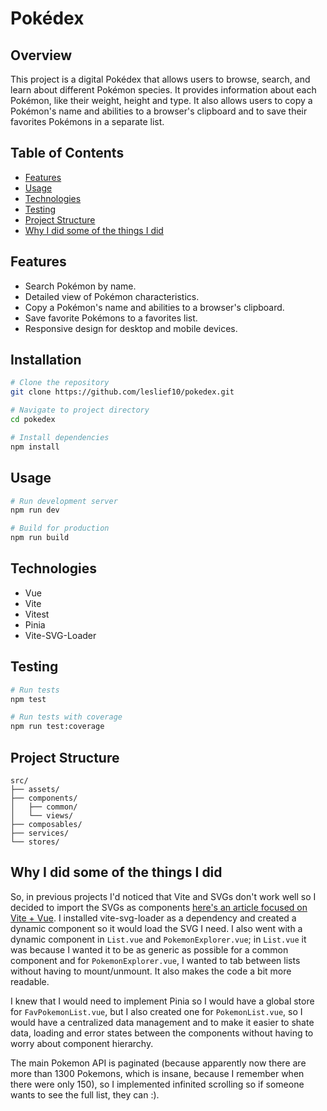 # Pokédex

## Overview

This project is a digital Pokédex that allows users to browse, search, and learn about different Pokémon species. It provides information about each Pokémon, like their weight, height and type. It also allows users to copy a Pokémon's name and abilities to a browser's clipboard and to save their favorites Pokémons in a separate list. 

## Table of Contents

- [Features](#features)
- [Usage](#usage)
- [Technologies](#technologies)
- [Testing](#testing)
- [Project Structure](#project-structure)
- [Why I did some of the things I did](#why-i-did-some-of-the-things-i-did)

## Features

- Search Pokémon by name.
- Detailed view of Pokémon characteristics.
- Copy a Pokémon's name and abilities to a browser's clipboard.
- Save favorite Pokémons to a favorites list.
- Responsive design for desktop and mobile devices.

## Installation

```bash
# Clone the repository
git clone https://github.com/leslief10/pokedex.git

# Navigate to project directory
cd pokedex

# Install dependencies
npm install
```

## Usage

```bash
# Run development server
npm run dev

# Build for production
npm run build
```

## Technologies

- Vue
- Vite
- Vitest
- Pinia
- Vite-SVG-Loader

## Testing

```bash
# Run tests
npm test

# Run tests with coverage
npm run test:coverage
```

## Project Structure

```
src/
├── assets/
├── components/
│   ├── common/
│   └── views/
├── composables/
├── services/
└── stores/
```

## Why I did some of the things I did

So, in previous projects I'd noticed that Vite and SVGs don't work well so I decided to import the SVGs as components [here's an article focused on Vite + Vue](https://dev.to/geowrgetudor/dealing-with-svg-icons-in-vue-vite-an9). I installed vite-svg-loader as a dependency and created a dynamic component so it would load the SVG I need. I also went with a dynamic component in `List.vue` and `PokemonExplorer.vue`; in `List.vue` it was because I wanted it to be as generic as possible for a common component and for `PokemonExplorer.vue`, I wanted to tab between lists without having to mount/unmount. It also makes the code a bit more readable.

I knew that I would need to implement Pinia so I would have a global store for `FavPokemonList.vue`, but I also created one for `PokemonList.vue`, so I would have a centralized data management and to make it easier to shate data, loading and error states between the components without having to worry about component hierarchy.

The main Pokemon API is paginated (because apparently now there are more than 1300 Pokemons, which is insane, because I remember when there were only 150), so I implemented infinited scrolling so if someone wants to see the full list, they can :). 
